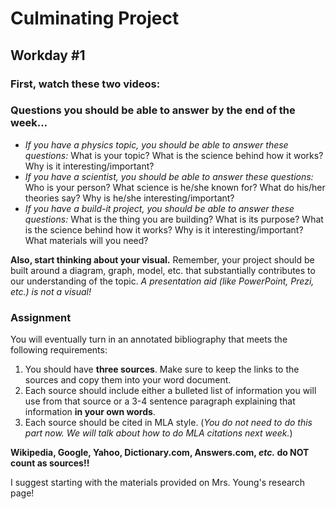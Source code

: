 Culminating Project
===============

Workday #1
---------------

### First, watch these  two videos:

### Questions you should be able to answer by the end of the week…

- _If you have a physics topic, you should be able to answer these questions:_ What is your topic?  What is the science behind how it works?  Why is it interesting/important?
- _If you have a scientist, you should be able to answer these questions:_ Who is your person?  What science is he/she known for? What do his/her theories say?  Why is he/she interesting/important?
- _If you have a build-it project, you should be able to answer these questions:_ What is the thing you are building?  What is its purpose?  What is the science behind how it works?  Why is it interesting/important? What materials will you need?


**Also, start thinking about your visual.**  Remember, your project should be built around a diagram, graph, model, etc. that substantially contributes to our understanding of the topic.  _A presentation aid (like PowerPoint, Prezi, etc.) is not a visual!_

### Assignment

You will eventually turn in an annotated bibliography that meets the following requirements:

1. You should have **three sources**.  Make sure to keep the links to the sources and copy them into your word document.
2. Each source should include either a bulleted list of information you will use from that source or a 3-4 sentence paragraph explaining that information **in your own words**.
3. Each source should be cited in MLA style. (*You do not need to do this part now.  We will talk about how to do MLA citations next week.*)

**Wikipedia, Google, Yahoo, Dictionary.com, Answers.com, _etc._ do NOT count as sources!!**

I suggest starting with the materials provided on Mrs. Young's research page!
<!--stackedit_data:
eyJoaXN0b3J5IjpbLTM4MTc5ODc1NSwtMTIyNjgzNzY1Niw3Mz
A5OTgxMTZdfQ==
-->